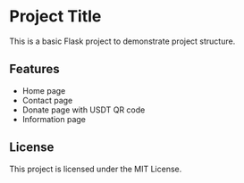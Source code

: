 # Project Title

This is a basic Flask project to demonstrate project structure.

## Features
- Home page
- Contact page
- Donate page with USDT QR code
- Information page
## License

This project is licensed under the MIT License.

